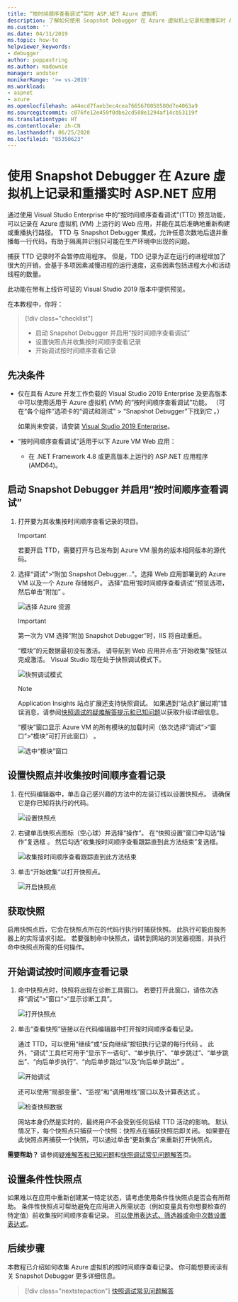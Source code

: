 ```yaml
---
title: “按时间顺序查看调试”实时 ASP.NET Azure 虚拟机
description: 了解如何使用 Snapshot Debugger 在 Azure 虚拟机上记录和重播实时 ASP.NET 应用。
ms.custom: ''
ms.date: 04/11/2019
ms.topic: how-to
helpviewer_keywords:
- debugger
author: poppastring
ms.author: madownie
manager: andster
monikerRange: '>= vs-2019'
ms.workload:
- aspnet
- azure
ms.openlocfilehash: a44ecd7faeb3ec4cea7665678050580d7e4063a9
ms.sourcegitcommit: c076fe12e459f0dbe2cd508e1294af14cb53119f
ms.translationtype: HT
ms.contentlocale: zh-CN
ms.lasthandoff: 06/25/2020
ms.locfileid: "85350623"
---
```

# <a name="record-and-replay-live-aspnet-apps-on-azure-virtual-machines-using-the-snapshot-debugger"></a>使用 Snapshot Debugger 在 Azure 虚拟机上记录和重播实时 ASP.NET 应用

通过使用 Visual Studio Enterprise 中的“按时间顺序查看调试”(TTD) 预览功能，可以记录在 Azure 虚拟机 (VM) 上运行的 Web 应用，并能在其后准确地重新构建或重播执行路径。 TTD 与 Snapshot Debugger 集成，允许任意次数地后退并重播每一行代码，有助于隔离并识别只可能在生产环境中出现的问题。

捕获 TTD 记录时不会暂停应用程序。 但是，TDD 记录为正在运行的进程增加了很大的开销，会基于多项因素减慢进程的运行速度，这些因素包括进程大小和活动线程的数量。

此功能在带有上线许可证的 Visual Studio 2019 版本中提供预览。

在本教程中，你将：

> [!div class="checklist"]
> * 启动 Snapshot Debugger 并启用“按时间顺序查看调试”
> * 设置快照点并收集按时间顺序查看记录
> * 开始调试按时间顺序查看记录

## <a name="prerequisites"></a>先决条件

* 仅在具有 Azure 开发工作负载的 Visual Studio 2019 Enterprise 及更高版本中可以使用适用于 Azure 虚拟机 (VM) 的“按时间顺序查看调试”功能。 （可在“各个组件”选项卡的“调试和测试” > “Snapshot Debugger”下找到它  。）

    如果尚未安装，请安装 [Visual Studio 2019 Enterprise](https://visualstudio.microsoft.com/vs/)。

* “按时间顺序查看调试”适用于以下 Azure VM Web 应用：
  * 在 .NET Framework 4.8 或更高版本上运行的 ASP.NET 应用程序 (AMD64)。

## <a name="start-the-snapshot-debugger-with-time-travel-debugging-enabled"></a>启动 Snapshot Debugger 并启用“按时间顺序查看调试”

1. 打开要为其收集按时间顺序查看记录的项目。

    > [!IMPORTANT]
    > 若要开启 TTD，需要打开与已发布到 Azure VM 服务的版本相同版本的源代码。

1. 选择“调试”>“附加 Snapshot Debugger...”。选择 Web 应用部署到的 Azure VM 以及一个 Azure 存储帐户。 选择“启用‘按时间顺序查看调试’”预览选项，然后单击“附加” 。

      ![选择 Azure 资源](../debugger/media/time-travel-debugging-select-azure-resource-vm.png)

    > [!IMPORTANT]
    > 第一次为 VM 选择“附加 Snapshot Debugger”时，IIS 将自动重启。

    “模块”的元数据最初没有激活。 请导航到 Web 应用并点击“开始收集”按钮以完成激活。 Visual Studio 现在处于快照调试模式下。

   ![快照调试模式](../debugger/media/snapshot-message.png)

    > [!NOTE]
    > Application Insights 站点扩展还支持快照调试。 如果遇到“站点扩展过期”错误消息，请参阅[快照调试的疑难解答提示和已知问题](../debugger/debug-live-azure-apps-troubleshooting.md)以获取升级详细信息。

   “模块”窗口显示 Azure VM 的所有模块的加载时间（依次选择“调试”>“窗口”>“模块”可打开此窗口） 。

   ![选中“模块”窗口](../debugger/media/snapshot-modules.png)

## <a name="set-a-snappoint-and-collect-a-time-travel-recording"></a>设置快照点并收集按时间顺序查看记录

1. 在代码编辑器中，单击自己感兴趣的方法中的左装订线以设置快照点。 请确保它是你已知将执行的代码。

   ![设置快照点](../debugger/media/time-travel-debugging-set-snappoint-settings.png)

1. 右键单击快照点图标（空心球）并选择“操作”。 在“快照设置”窗口中勾选“操作”复选框 。 然后勾选“收集按时间顺序查看跟踪直到此方法结束”复选框。

   ![收集按时间顺序查看跟踪直到此方法结束](../debugger/media/time-travel-debugging-set-snappoint-action.png)

1. 单击“开始收集”以打开快照点。

   ![开启快照点](../debugger/media/snapshot-start-collection.png)

## <a name="take-a-snapshot"></a>获取快照

启用快照点后，它会在快照点所在的代码行执行时捕获快照。 此执行可能由服务器上的实际请求引起。 若要强制命中快照点，请转到网站的浏览器视图，并执行命中快照点所需的任何操作。

## <a name="start-debugging-a-time-travel-recording"></a>开始调试按时间顺序查看记录

1. 命中快照点时，快照将出现在诊断工具窗口。 若要打开此窗口，请依次选择“调试”>“窗口”>“显示诊断工具”。

   ![打开快照点](../debugger/media/snapshot-diagsession-window.png)

1. 单击“查看快照”链接以在代码编辑器中打开按时间顺序查看记录。
  
   通过 TTD，可以使用“继续”或“反向继续”按钮执行记录的每行代码 。 此外，“调试”工具栏可用于“显示下一语句”、“单步执行”、“单步跳过”、“单步跳出”、“向后单步执行”、“向后单步跳过”以及“向后单步跳出”       。

   ![开始调试](../debugger/media/time-travel-debugging-step-commands.png)

   还可以使用“局部变量”、“监视”和“调用堆栈”窗口以及计算表达式  。

   ![检查快照数据](../debugger/media/time-travel-debugging-start-debugging.png)

    网站本身仍然是实时的，最终用户不会受到任何后续 TTD 活动的影响。 默认情况下，每个快照点只捕获一个快照：快照点在捕获快照后即关闭。 如果要在此快照点再捕获一个快照，可以通过单击“更新集合”来重新打开快照点。

**需要帮助？** 请参阅[疑难解答和已知问题](../debugger/debug-live-azure-apps-troubleshooting.md)和[快照调试常见问题解答](../debugger/debug-live-azure-apps-faq.md)页。

## <a name="set-a-conditional-snappoint"></a>设置条件性快照点

如果难以在应用中重新创建某一特定状态，请考虑使用条件性快照点是否会有所帮助。 条件性快照点可帮助避免在应用进入所需状态（例如变量具有你想要检查的特定值）前收集按时间顺序查看记录。 [可以使用表达式、筛选器或命中次数设置表达式](../debugger/debug-live-azure-apps-troubleshooting.md)。

## <a name="next-steps"></a>后续步骤

本教程已介绍如何收集 Azure 虚拟机的按时间顺序查看记录。 你可能想要阅读有关 Snapshot Debugger 更多详细信息。

> [!div class="nextstepaction"]
> [快照调试常见问题解答](../debugger/debug-live-azure-apps-faq.md)